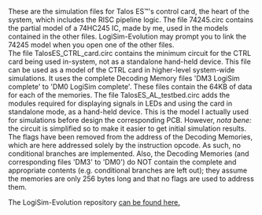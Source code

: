 These are the simulation files for Talos ES™'s control card, the heart of the system, which includes the RISC pipeline logic.
The file 74245.circ contains the partial model of a 74HC245 IC, made by me, used in the models contained in the other files. LogiSim-Evolution may prompt you to link the 74245 model when you open one of the other files.<br>
The file TalosES_CTRL_card.circ contains the minimum circuit for the CTRL card being used in-system, not as a standalone hand-held device. This file can be used as a model of the CTRL card in higher-level system-wide simulations. It uses the complete Decoding Memory files 'DM3 LogiSim complete' to 'DM0 LogiSim complete'. These files contain the 64KB of data for each of the memories.
The file TalosES_AL_testbed.circ adds the modules required for displaying signals in LEDs and using the card in standalone mode, as a hand-held device. This is the model I actually used for simulations before design the corresponding PCB. However, <i>nota bene:</i> the circuit is simplified so to make it easier to get initial simulation results. The flags have been removed from the address of the Decoding Memories, which are here addressed solely by the instruction opcode. As such, no conditional branches are implemented. Also, the Decoding Memories (and corresponding files 'DM3' to 'DM0') do NOT contain the complete and appropriate contents (e.g. conditional branches are left out); they assume the memories are only 256 bytes long and that no flags are used to address them.
<p>
The LogiSim-Evolution repository <a href="https://github.com/logisim-evolution/logisim-evolution">can be found here.</a>
